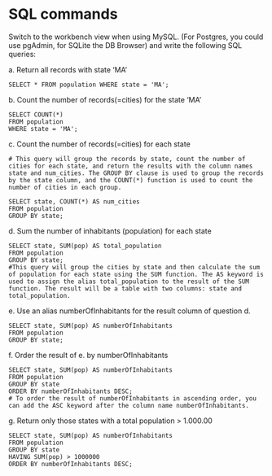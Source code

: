 # SQL commands

Switch to the workbench view when using MySQL. (For Postgres, you could use
pgAdmin, for SQLite the DB Browser) and write the following SQL queries:


a. Return all records with state ‘MA’
```
SELECT * FROM population WHERE state = 'MA';
```
b. Count the number of records(=cities) for the state ‘MA’

```
SELECT COUNT(*) 
FROM population
WHERE state = 'MA';
```

c. Count the number of records(=cities) for each state
```
# This query will group the records by state, count the number of cities for each state, and return the results with the column names state and num_cities. The GROUP BY clause is used to group the records by the state column, and the COUNT(*) function is used to count the number of cities in each group.

SELECT state, COUNT(*) AS num_cities
FROM population
GROUP BY state;
```

d. Sum the number of inhabitants (population) for each state
```
SELECT state, SUM(pop) AS total_population
FROM population
GROUP BY state;
#This query will group the cities by state and then calculate the sum of population for each state using the SUM function. The AS keyword is used to assign the alias total_population to the result of the SUM function. The result will be a table with two columns: state and total_population.
```

e. Use an alias numberOfInhabitants for the result column of question d.
```
SELECT state, SUM(pop) AS numberOfInhabitants
FROM population
GROUP BY state;
```

f. Order the result of e. by numberOfInhabitants
```
SELECT state, SUM(pop) AS numberOfInhabitants
FROM population
GROUP BY state
ORDER BY numberOfInhabitants DESC;
# To order the result of numberOfInhabitants in ascending order, you can add the ASC keyword after the column name numberOfInhabitants.
```

g. Return only those states with a total population > 1.000.00
```
SELECT state, SUM(pop) AS numberOfInhabitants
FROM population
GROUP BY state
HAVING SUM(pop) > 1000000
ORDER BY numberOfInhabitants DESC;

















```
